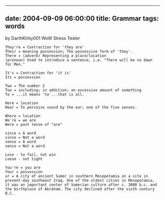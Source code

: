---
date: 2004-09-09 06:00:00
title: Grammar
tags: words
----

by DarthKirby001
WoW Stress Tester

	They're = Contraction for 'they are'  
	Their = meaning possession; The possessive form of 'they'.  
	There = (adverb) Representing a place/location
	(pronoun) Used to introduce a sentence, i.e. "There will be no dawn for Men."

	It's = Contraction for 'it is'  
	Its = possession

	Two = The number 2  
	Too = including; in addition; an excessive amount of something  
	To = ...it means 'to'...that is all.

	Here = location  
	Hear = To perceive sound by the ear; one of the five senses.

	Where = location  
	We're = we are  
	Were = past tense of "are"

	since = A word  
	sinse = Not a word  
	sense = A word  
	sence = Not a word

	Lose - to fail, not win  
	Loose - not tight

	You're = you are  
	Your = possession  
	ur = A city of ancient Sumer in southern Mesopotamia on a site in present-day southeast Iraq. One of the oldest cities in Mesopotamia, it was an important center of Sumerian culture after c. 3000 b.c. and the birthplace of Abraham. The city declined after the sixth century B.C.